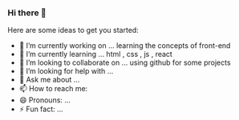 ### Hi there 👋

<!--
**logismail/logismail** is a ✨ _special_ ✨ repository because its `README.md` (this file) appears on your GitHub profile.

-->

Here are some ideas to get you started:

- 🔭 I’m currently working on ... learning the concepts of front-end
- 🌱 I’m currently learning ... html , css , js , react 
- 👯 I’m looking to collaborate on ... using github for some projects
- 🤔 I’m looking for help with ... 
- 💬 Ask me about ... 
- 📫 How to reach me: 
- 😄 Pronouns: ...
- ⚡ Fun fact: ...

